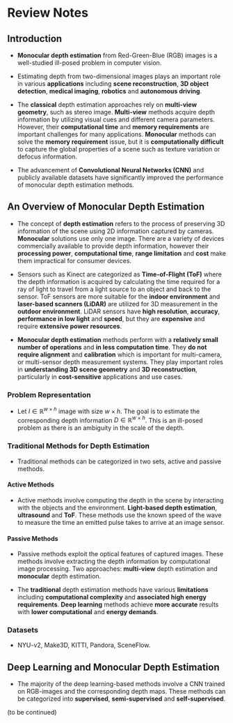 # Review Notes

## Introduction

- **Monocular depth estimation** from Red-Green-Blue (RGB) images is a well-studied ill-posed problem in computer vision.

- Estimating depth from two-dimensional images plays an important role in various **applications** including **scene reconstruction**, **3D object detection**, **medical imaging**, **robotics** and **autonomous driving**.

- The **classical** depth estimation approaches rely on **multi-view geometry**, such as stereo image. **Multi-view** methods acquire depth information by utilizing visual cues and different camera parameters. However, their **computational time** and **memory requirements** are  important challenges for many applications. **Monocular** methods can solve the **memory requirement** issue, but it is **computationally difficult** to capture the global properties of a scene such as texture variation or defocus information.

- The advancement of **Convolutional Neural Networks (CNN)** and publicly available datasets have significantly improved the performance of monocular depth estimation methods.


## An Overview of Monocular Depth Estimation

- The concept of **depth estimation** refers to the process of preserving 3D information of the scene using 2D information captured by cameras. **Monocular** solutions use only one image. There are a variety of devices commercially available to provide depth information, however their **processing power**, **computational time**, **range limitation** and **cost** make them impractical for consumer devices.

- Sensors such as Kinect are categorized as **Time-of-Flight (ToF)** where the depth information is acquired by calculating the time required for a ray of light to travel from a light source to an object and back to the sensor. ToF sensors are more suitable for the **indoor environment** and **laser-based scanners (LiDAR)** are utilized for 3D measurement in the **outdoor environment**. LiDAR sensors have **high resolution**, **accuracy**, **performance in low light** and **speed**, but they are **expensive** and require **extensive power resources**.

- **Monocular depth estimation** methods perform with a **relatively small number of operations** and **in less computation time**. They **do not require alignment** and **calibration** which is important for multi-camera, or multi-sensor depth measurement systems. They play important roles in **understanding 3D scene geometry** and **3D reconstruction**, particularly in **cost-sensitive** applications and use cases.

### Problem Representation

- Let $I \in \mathbb{R}^{w \times h}$ image with size $w \times h$. The goal is to estimate the corresponding depth information $D\in \mathbb{R}^{w \times h}$. This is an ill-posed problem as there is an ambiguity in the scale of the depth. 

### Traditional Methods for Depth Estimation

- Traditional methods can be categorized in two sets, active and passive methods.

#### Active Methods

- Active methods involve computing the depth in the scene by interacting with the objects and the environment. **Light-based depth estimation**, **ultrasound** and **ToF**. These methods use the known speed of the wave to measure the time an emitted pulse takes to arrive at an image sensor.

#### Passive Methods

- Passive methods exploit the optical features of captured images. These methods involve extracting the depth information by computational image processing. Two approaches: **multi-view** depth estimation and **monocular** depth estimation. 

- The **traditional** depth estimation methods have various **limitations** including **computational complexity** and **associated high energy requirements**. **Deep learning** methods achieve **more accurate** results with **lower computational** and **energy demands**.

### Datasets

- NYU-v2, Make3D, KITTI, Pandora, SceneFlow.

## Deep Learning and Monocular Depth Estimation

- The majority of the deep learning-based methods involve a CNN trained on RGB-images and the corresponding depth maps. These methods can be categorized into **supervised**, **semi-supervised** and **self-supervised**.  

(to be continued)
